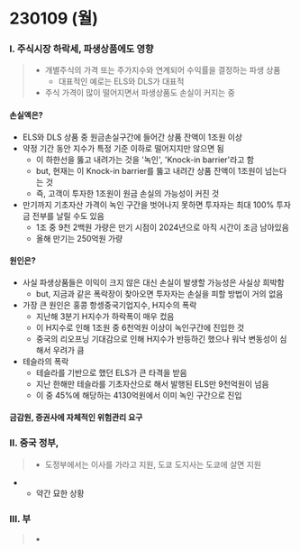 # 230109 (월)



### Ⅰ. 주식시장 하락세, 파생상품에도 영향

> - 개별주식의 가격 또는 주가지수와 연계되어 수익률을 결정하는 파생 상품
>   - 대표적인 예로는 ELS와 DLS가 대표적
> - 주식 가격이 많이 떨어지면서 파생상품도 손실이 커지는 중



#### 손실액은?

- ELS와 DLS 상품 중 원금손실구간에 들어간 상품 잔액이 1조원 이상
- 약정 기간 동안 지수가 특정 기준 이하로 떨어지지만 않으면 됨
  - 이 하한선을 뚫고 내려가는 것을 '녹인', 'Knock-in barrier'라고 함
  - but, 현재는 이 Knock-in barrier를 뚫고 내려간 상품 잔액이 1조원이 넘는다는 것
  - 즉, 고객이 투자한 1조원이 원금 손실의 가능성이 커진 것
- 만기까지 기초자산 가격이 녹인 구간을 벗어나지 못하면 투자자는 최대 100% 투자금 전부를 날릴 수도 있음
  - 1조 중 9천 2백원 가량은 만기 시점이 2024년으로 아직 시간이 조금 남아있음
  - 올해 만기는 250억원 가량



#### 원인은?

- 사실 파생상품들은 이익이 크지 않은 대신 손실이 발생할 가능성은 사실상 희박함
  - but, 지금과 같은 폭락장이 찾아오면 투자자는 손실을 피할 방법이 거의 없음
- 가장 큰 원인은 홍콩 항셍중국기업지수, H지수의 폭락
  - 지난해 3분기 H지수가 하락폭이 매우 컸음
  - 이 H지수로 인해 1조원 중 6천억원 이상이 녹인구간에 진입한 것
  - 중국의 리오프닝 기대감으로 인해 H지수가 반등하긴 했으나 워낙 변동성이 심해서 우려가 큼
- 테슬라의 폭락
  - 테슬라를 기반으로 했던 ELS가 큰 타격을 받음
  - 지난 한해만 테슬라를 기초자산으로 해서 발행된 ELS만 9천억원이 넘음
  - 이 중 45%에 해당하는 4130억원에서 이미 녹인 구간으로 진입



#### 금감원, 증권사에 자체적인 위험관리 요구





### Ⅱ. 중국 정부, 

> - 도정부에서는 이사를 가라고 지원, 도쿄 도지사는 도쿄에 살면 지원

- - 약간 묘한 상황



### Ⅲ. 부

> - 



